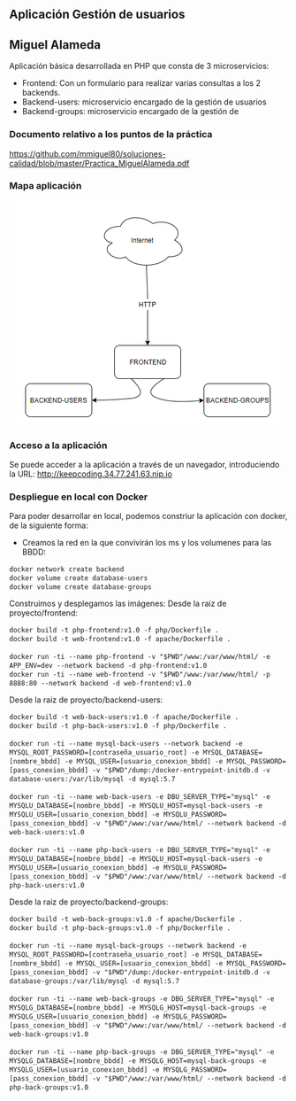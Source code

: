 ## Aplicación Gestión de usuarios 
## Miguel Alameda

Aplicación básica desarrollada en PHP que consta de 3 microservicios:
- Frontend: Con un formulario para realizar varias consultas a los 2 backends.
- Backend-users: microservicio encargado de la gestión de usuarios
- Backend-groups: microservicio encargado de la gestión de 

### Documento relativo a los puntos de la práctica
https://github.com/mmiguel80/soluciones-calidad/blob/master/Practica_MiguelAlameda.pdf

### Mapa aplicación
![alt text](https://github.com/mmiguel80/soluciones-calidad/blob/master/mapa-ms.png)

### Acceso a la aplicación
Se puede acceder a la aplicación a través de un navegador, introduciendo la URL: http://keepcoding.34.77.241.63.nip.io

### Despliegue en local con Docker
Para poder desarrollar en local, podemos constriur la aplicación con docker, de la siguiente forma:
- Creamos la red en la que convivirán los ms y los volumenes para las BBDD:
```
docker network create backend
docker volume create database-users
docker volume create database-groups
```
Construimos y desplegamos las imágenes:
Desde la raiz de proyecto/frontend:
```
docker build -t php-frontend:v1.0 -f php/Dockerfile .
docker build -t web-frontend:v1.0 -f apache/Dockerfile .

docker run -ti --name php-frontend -v "$PWD"/www:/var/www/html/ -e APP_ENV=dev --network backend -d php-frontend:v1.0
docker run -ti --name web-frontend -v "$PWD"/www:/var/www/html/ -p 8888:80 --network backend -d web-frontend:v1.0
```

Desde la raiz de proyecto/backend-users:
```
docker build -t web-back-users:v1.0 -f apache/Dockerfile .
docker build -t php-back-users:v1.0 -f php/Dockerfile .

docker run -ti --name mysql-back-users --network backend -e MYSQL_ROOT_PASSWORD=[contraseña_usuario_root] -e MYSQL_DATABASE=[nombre_bbdd] -e MYSQL_USER=[usuario_conexion_bbdd] -e MYSQL_PASSWORD=[pass_conexion_bbdd] -v "$PWD"/dump:/docker-entrypoint-initdb.d -v database-users:/var/lib/mysql -d mysql:5.7

docker run -ti --name web-back-users -e DBU_SERVER_TYPE="mysql" -e MYSQLU_DATABASE=[nombre_bbdd] -e MYSQLU_HOST=mysql-back-users -e MYSQLU_USER=[usuario_conexion_bbdd] -e MYSQLU_PASSWORD=[pass_conexion_bbdd] -v "$PWD"/www:/var/www/html/ --network backend -d web-back-users:v1.0

docker run -ti --name php-back-users -e DBU_SERVER_TYPE="mysql" -e MYSQLU_DATABASE=[nombre_bbdd] -e MYSQLU_HOST=mysql-back-users -e MYSQLU_USER=[usuario_conexion_bbdd] -e MYSQLU_PASSWORD=[pass_conexion_bbdd] -v "$PWD"/www:/var/www/html/ --network backend -d php-back-users:v1.0
```


Desde la raiz de proyecto/backend-groups:
```
docker build -t web-back-groups:v1.0 -f apache/Dockerfile .
docker build -t php-back-groups:v1.0 -f php/Dockerfile .

docker run -ti --name mysql-back-groups --network backend -e MYSQL_ROOT_PASSWORD=[contraseña_usuario_root] -e MYSQL_DATABASE=[nombre_bbdd] -e MYSQL_USER=[usuario_conexion_bbdd] -e MYSQL_PASSWORD=[pass_conexion_bbdd] -v "$PWD"/dump:/docker-entrypoint-initdb.d -v database-groups:/var/lib/mysql -d mysql:5.7

docker run -ti --name web-back-groups -e DBG_SERVER_TYPE="mysql" -e MYSQLG_DATABASE=[nombre_bbdd] -e MYSQLG_HOST=mysql-back-groups -e MYSQLG_USER=[usuario_conexion_bbdd] -e MYSQLG_PASSWORD=[pass_conexion_bbdd] -v "$PWD"/www:/var/www/html/ --network backend -d web-back-groups:v1.0

docker run -ti --name php-back-groups -e DBG_SERVER_TYPE="mysql" -e MYSQLG_DATABASE=[nombre_bbdd] -e MYSQLG_HOST=mysql-back-groups -e MYSQLG_USER=[usuario_conexion_bbdd] -e MYSQLG_PASSWORD=[pass_conexion_bbdd] -v "$PWD"/www:/var/www/html/ --network backend -d php-back-groups:v1.0

```
